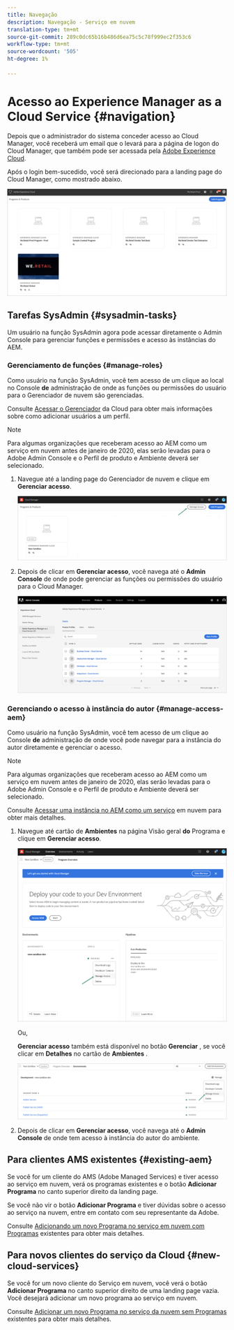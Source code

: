 ```yaml
---
title: Navegação
description: Navegação - Serviço em nuvem
translation-type: tm+mt
source-git-commit: 289c0dc65b16b486d6ea75c5c78f999ec2f353c6
workflow-type: tm+mt
source-wordcount: '505'
ht-degree: 1%

---
```



# Acesso ao Experience Manager as a Cloud Service {#navigation}

Depois que o administrador do sistema conceder acesso ao Cloud Manager, você receberá um email que o levará para a página de logon do Cloud Manager, que também pode ser acessada pela [Adobe Experience Cloud](https://my.cloudmanager.adobe.com/).

Após o login bem-sucedido, você será direcionado para a landing page do Cloud Manager, como mostrado abaixo.

![](assets/first_timelogin1.png)

## Tarefas SysAdmin {#sysadmin-tasks}

Um usuário na função SysAdmin agora pode acessar diretamente o Admin Console para gerenciar funções e permissões e acesso às instâncias do AEM.

### Gerenciamento de funções {#manage-roles}

Como usuário na função SysAdmin, você tem acesso de um clique ao local no Console **de** administração de onde as funções ou permissões do usuário para o Gerenciador de nuvem são gerenciadas.

Consulte [Acessar o Gerenciador](https://docs.adobe.com/content/help/en/experience-manager-cloud-service/security/ims-support.html#accessing-cloud-manager) da Cloud para obter mais informações sobre como adicionar usuários a um perfil.

>[!NOTE]
>Para algumas organizações que receberam acesso ao AEM como um serviço em nuvem antes de janeiro de 2020, elas serão levadas para o Adobe Admin Console e o Perfil de produto e Ambiente deverá ser selecionado.

1. Navegue até a landing page do Gerenciador de nuvem e clique em **Gerenciar acesso**.

   ![](assets/sys-admin5.png)

1. Depois de clicar em **Gerenciar acesso**, você navega até o **Admin Console** de onde pode gerenciar as funções ou permissões do usuário para o Cloud Manager.

   ![](assets/sys-admin1.png)

### Gerenciando o acesso à instância do autor {#manage-access-aem}

Como usuário na função SysAdmin, você tem acesso de um clique ao Console **de** administração de onde você pode navegar para a instância do autor diretamente e gerenciar o acesso.

>[!NOTE]
>Para algumas organizações que receberam acesso ao AEM como um serviço em nuvem antes de janeiro de 2020, elas serão levadas para o Adobe Admin Console e o Perfil de produto e Ambiente deverá ser selecionado.

Consulte [Acessar uma instância no AEM como um serviço](https://docs.adobe.com/content/help/en/experience-manager-cloud-service/security/ims-support.html#accessing-instance-cloud-service) em nuvem para obter mais detalhes.

1. Navegue até cartão de **Ambientes** na página Visão geral **do** Programa e clique em **Gerenciar acesso**.

   ![](assets/sys-admin6.png)

   Ou,

   **Gerenciar acesso** também está disponível no botão **Gerenciar** , se você clicar em **Detalhes** no cartão de **Ambientes** .

   ![](assets/sys-admin4.png)

1. Depois de clicar em **Gerenciar acesso**, você navega até o **Admin Console** de onde tem acesso à instância do autor do ambiente.

## Para clientes AMS existentes {#existing-aem}

Se você for um cliente do AMS (Adobe Managed Services) e tiver acesso ao serviço em nuvem, verá os programas existentes e o botão **Adicionar Programa** no canto superior direito da landing page.

Se você não vir o botão **Adicionar Programa** e tiver dúvidas sobre o acesso ao serviço na nuvem, entre em contato com seu representante da Adobe.

Consulte [Adicionando um novo Programa no serviço em nuvem com Programas](/help/onboarding/getting-access-to-aem-in-cloud/first-time-login.md#existing-program) existentes para obter mais detalhes.

## Para novos clientes do serviço da Cloud {#new-cloud-services}

Se você for um novo cliente do Serviço em nuvem, você verá o botão **Adicionar Programa** no canto superior direito de uma landing page vazia. Você desejará adicionar um novo programa ao serviço em nuvem.

Consulte [Adicionar um novo Programa no serviço da nuvem sem Programas](/help/onboarding/getting-access-to-aem-in-cloud/first-time-login.md#no-program) existentes para obter mais detalhes.

